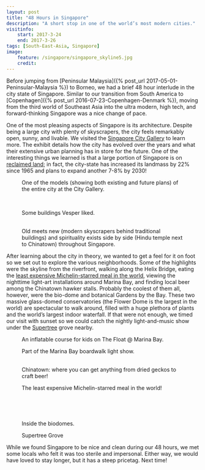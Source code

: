 ```yaml
---
layout: post
title: "48 Hours in Singapore"
description: "A short stop in one of the world’s most modern cities."
visitinfo:
    start: 2017-3-24
    end: 2017-3-26
tags: [South-East-Asia, Singapore]
image:
    feature: /singapore/singapore_skyline5.jpg
    credit:
---
```


Before jumping from [Peninsular Malaysia]({% post_url 2017-05-01-Peninsular-Malaysia %}) to Borneo, we had a brief 48 hour interlude in the city state of Singapore. Similar to our transition from South America to [Copenhagen]({% post_url 2016-07-23-Copenhagen-Denmark %}), moving from the third world of Southeast Asia into the ultra modern, high tech, and forward-thinking Singapore was a nice change of pace.

One of the most pleasing aspects of Singapore is its architecture. Despite being a large city with plenty of skyscrapers, the city feels remarkably open, sunny, and livable. We visited the [Singapore City Gallery](https://www.ura.gov.sg/uol/citygallery) to learn more. The exhibit details how the city has evolved over the years and what their extensive urban planning has in store for the future. One of the interesting things we learned is that a large portion of Singapore is on [reclaimed land](https://en.wikipedia.org/wiki/Land_reclamation_in_Singapore); in fact, the city-state has increased its landmass by 22% since 1965 and plans to expand another 7-8% by 2030!

<figure>
    <a href="/images/singapore/city_model.jpg"><img src="/images/singapore/city_model.jpg" alt=""></a>
    <figcaption>One of the models (showing both existing and future plans) of the entire city at the City Gallery.</figcaption>
</figure>

<figure class="half">
    <a href="/images/singapore/cool_building.jpg"><img src="/images/singapore/cool_building.jpg" alt=""></a>
    <a href="/images/singapore/parkroyal_hotel.jpg"><img src="/images/singapore/parkroyal_hotel.jpg" alt=""></a>
</figure>

<figure>
    <a href="/images/singapore/parkroyal_hotel2.jpg"><img src="/images/singapore/parkroyal_hotel2.jpg" alt=""></a>
    <figcaption>Some buildings Vesper liked.</figcaption>
</figure>

<figure class="half">
    <a href="/images/singapore/old_meets_new.jpg"><img src="/images/singapore/old_meets_new.jpg" alt=""></a>
    <a href="/images/singapore/hindu_temple_and_chinatown.jpg"><img src="/images/singapore/hindu_temple_and_chinatown.jpg" alt=""></a>
    <figcaption>Old meets new (modern skyscrapers behind traditional buildings) and spirituality exists side by side (Hindu temple next to Chinatown) throughout Singapore.</figcaption>
</figure>

After learning about the city in theory, we wanted to get a feel for it on foot so we set out to explore the various neighborhoods. Some of the highlights were the skyline from the riverfront, walking along the Helix Bridge, eating the [least expensive Michelin-starred meal in the world](http://edition.cnn.com/2017/02/27/foodanddrink/singapore-cheapest-michelin-star-restaurant/index.html), viewing the nighttime light-art installations around Marina Bay, and finding local beer among the Chinatown hawker stalls. Probably the coolest of them all, however, were the bio-dome and botanical Gardens by the Bay. These two massive glass-domed conservatories (the Flower Dome is the largest in the world) are spectacular to walk around, filled with a huge plethora of plants and the world’s largest indoor waterfall. If that were not enough, we timed our visit with sunset so we could catch the nightly light-and-music show under the [Supertree](http://www.gardensbythebay.com.sg/en/attractions/supertree-grove/visitor-information.html) grove nearby.

<figure>
    <a href="/images/singapore/singapore_inflatable_course.jpg"><img src="/images/singapore/singapore_inflatable_course.jpg" alt=""></a>
    <figcaption>An inflatable course for kids on The Float @ Marina Bay.</figcaption>
</figure>

<figure>
    <a href="/images/singapore/light_art.jpg"><img src="/images/singapore/light_art.jpg" alt=""></a>
    <figcaption>Part of the Marina Bay boardwalk light show.</figcaption>
</figure>

<figure class="half">
    <a href="/images/singapore/lizard_on_a_stick.jpg"><img src="/images/singapore/lizard_on_a_stick.jpg" alt=""></a>
    <a href="/images/singapore/beer_stall.jpg"><img src="/images/singapore/beer_stall.jpg" alt=""></a>
    <figcaption>Chinatown: where you can get anything from dried geckos to craft beer!</figcaption>
</figure>

<figure>
    <a href="/images/singapore/michelin_meal.jpg"><img src="/images/singapore/michelin_meal.jpg" alt=""></a>
    <figcaption>The least expensive Michelin-starred meal in the world!</figcaption>
</figure>

<figure class="half">
    <a href="/images/singapore/cloud_forest_walkway2.jpg"><img src="/images/singapore/cloud_forest_walkway2.jpg" alt=""></a>
    <a href="/images/singapore/cloud_forest_waterfall_selfie.jpg"><img src="/images/singapore/cloud_forest_waterfall_selfie.jpg" alt=""></a>
</figure>

<figure>
    <a href="/images/singapore/cloud_forest_waterfall.jpg"><img src="/images/singapore/cloud_forest_waterfall.jpg" alt=""></a>
</figure>

<figure class="half">
    <a href="/images/singapore/ferris_wheel_throuh_the_window.jpg"><img src="/images/singapore/ferris_wheel_throuh_the_window.jpg" alt=""></a>
    <a href="/images/singapore/cloud_forest_wooden_dragon.jpg"><img src="/images/singapore/cloud_forest_wooden_dragon.jpg" alt=""></a>
    <figcaption>Inside the biodomes.</figcaption>
</figure>

<figure>
    <a href="/images/singapore/supertrees.jpg"><img src="/images/singapore/supertrees.jpg" alt=""></a>
    <figcaption>Supertree Grove</figcaption>
</figure>


While we found Singapore to be nice and clean during our 48 hours, we met some locals who felt it was too sterile and impersonal. Either way, we would have loved to stay longer, but it has a steep pricetag. Next time!
